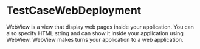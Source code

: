 # TestCaseWebDeployment
WebView is a view that display web pages inside your application. You can also specify HTML string and can show it inside your application using WebView. WebView makes turns your application to a web application.
